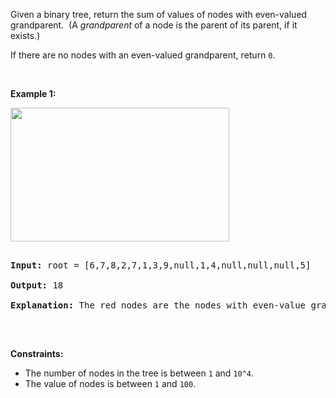 Given a binary tree, return the sum of values of nodes with even-valued grandparent.&nbsp; (A _grandparent_ of a node is the parent of its parent, if it exists.)

If there are no nodes with an even-valued grandparent, return&nbsp;`` 0 ``.

&nbsp;

__Example 1:__

<strong><img alt="" src="https://assets.leetcode.com/uploads/2019/07/24/1473_ex1.png" style="width: 350px; height: 214px;"/></strong>

<pre>
<strong>Input:</strong> root = [6,7,8,2,7,1,3,9,null,1,4,null,null,null,5]
<strong>Output:</strong> 18
<b>Explanation:</b> The red nodes are the nodes with even-value grandparent while the blue nodes are the even-value grandparents.
</pre>

&nbsp;

__Constraints:__

*   The number of nodes in the tree is between&nbsp;`` 1 ``&nbsp;and&nbsp;`` 10^4 ``.
*   The value of nodes is between&nbsp;`` 1 ``&nbsp;and&nbsp;`` 100 ``.